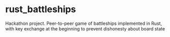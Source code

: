 # rust_battleships
Hackathon project. Peer-to-peer game of battleships implemented in Rust, with key exchange at the beginning to prevent dishonesty about board state
